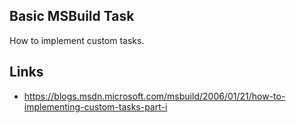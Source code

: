 ## Basic MSBuild Task

How to implement custom tasks.

## Links

- https://blogs.msdn.microsoft.com/msbuild/2006/01/21/how-to-implementing-custom-tasks-part-i